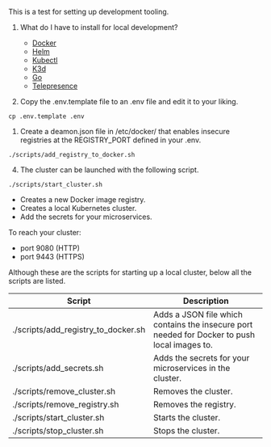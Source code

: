 This is a test for setting up development tooling. 

1. What do I have to install for local development?
   - [Docker](https://www.docker.com/)
   - [Helm](https://helm.sh/docs/intro/quickstart/)
   - [Kubectl](https://kubernetes.io/docs/tasks/tools/)
   - [K3d](https://k3d.io/#installation)
   - [Go](https://golang.org/)
   - [Telepresence](https://www.telepresence.io/)

2. Copy the .env.template file to an .env file and edit it to your liking.
```
cp .env.template .env
```

1. Create a deamon.json file in /etc/docker/ that enables insecure registries at the REGISTRY_PORT defined in your .env.
```
./scripts/add_registry_to_docker.sh
```

4. The cluster can be launched with the following script.
```
./scripts/start_cluster.sh
```

- Creates a new Docker image registry.
- Creates a local Kubernetes cluster.
- Add the secrets for your microservices.

To reach your cluster:
 - port 9080 (HTTP)
 - port 9443 (HTTPS)

Although these are the scripts for starting up a local cluster, below all the scripts are listed.

|  Script                               |  Description  |   
|---------------------------------------|---------------|
|  ./scripts/add_registry_to_docker.sh  |  Adds a JSON file which contains the insecure port needed for Docker to push local images to.  |
|  ./scripts/add_secrets.sh             |  Adds the secrets for your microservices in the cluster.  |
|  ./scripts/remove_cluster.sh          |  Removes the cluster. |
|  ./scripts/remove_registry.sh         |  Removes the registry. |
|  ./scripts/start_cluster.sh           |  Starts the cluster.  |
|  ./scripts/stop_cluster.sh            |  Stops the cluster.  |